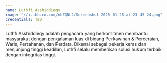 ```yaml
---
name: Luthfi Asshiddieqy
image: "//i.ibb.co.com/nbZQNL2/Screenshot-2025-01-28-at-23-45-24.png"
credentials: TBD
---
```


Luthfi Asshiddieqy adalah pengacara yang berkomitmen membantu masyarakat dengan pengalaman luas di bidang Perkawinan & Perceraian, Waris, Pertahanan, dan Perdata. Dikenal sebagai pekerja keras dan menjunjung tinggi keadilan, Luthfi selalu memberikan solusi hukum terbaik dengan integritas tinggi.